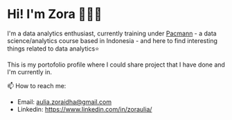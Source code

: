 # Hi! I'm Zora 👋👩‍💻

I'm a data analytics enthusiast, currently training under <a href="https://pacmann.io/">Pacmann</a> - a data science/analytics course based in Indonesia - and here to find interesting things related to data analytics⭐

This is my portofolio profile where I could share project that I have done and I'm currently in.

📫 How to reach me:
- Email: aulia.zoraidha@gmail.com
- Linkedin: https://www.linkedin.com/in/zoraulia/
